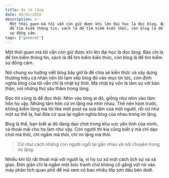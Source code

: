 ```yaml
---
title: Sự im lặng
date: 08/01/2018
description: >-
  Một thói quen mà tôi vẫn còn giữ được khi lên đại học là đọc blog. Báo chí là
  để tìm kiếm thông tin, sách là để tìm kiếm kiến thức, còn blog là để tìm kiếm
  sự đồng cảm.
tags: ["general"]
---
```


Một thói quen mà tôi vẫn còn giữ được khi lên đại học là đọc blog. Báo chí là để tìm kiếm thông tin, sách là để tìm kiếm kiến thức, còn blog là để tìm kiếm sự đồng cảm.

Nói chung xu hướng viết blog bây giờ là để chia sẻ kiến thức và xây dựng thương hiệu cá nhân nên tôi tạm xếp blog đó vào mục tin tức, còn định nghĩa blog của tôi vẫn chỉ là nhật ký thôi. Mà nhật ký vốn là tâm sự với bản thân, nói những thứ sâu thẳm trong lòng.

Đọc thì cũng là để đọc thôi. Nhìn vào blog ai đó, giống như nhìn vào tâm hồn họ vậy. Những tâm hồn cứ im lặng mà nhìn nhau. Thế nên hôm trước, không kiềm lòng mà tôi like một post xa xưa lắm của một người, rồi cứ như một sự thể lạ, hai đứa cứ qua lại ngắm nghía blog của nhau trong im lặng.

Blog là thế, bạn biết ai đó đang dạo chơi trong khu vực yên tĩnh của mình, và thoải mái cho họ làm như vậy. Còn người thì kia cũng biết ý mà chỉ dạo chơi mà thôi, chỉ ngắm mà thôi, chỉ im lặng mà thôi.

> Cứ như cách những con người ngồi lại gần nhau và nói chuyện trong im lặng.

Nhiều khi tôi rất thoải mái với người lạ, vì họ cư xử một cách lịch sự và xã giao. Đơn giản chỉ là ngắm một bức tranh chứ không cố gắng vứt nó vào máy phân tích quan phổ để mà xem có bao nhiêu lớp sơn dầu bên dưới.
